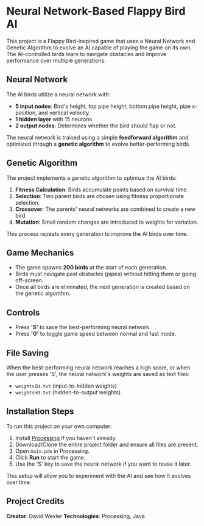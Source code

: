 # Neural Network-Based Flappy Bird AI

This project is a Flappy Bird-inspired game that uses a Neural Network and Genetic Algorithm to evolve an AI capable of playing the game on its own. The AI-controlled birds learn to navigate obstacles and improve performance over multiple generations.

## Neural Network
The AI birds utilize a neural network with:
- **5 input nodes**: Bird's height, top pipe height, bottom pipe height, pipe x-position, and vertical velocity.
- **1 hidden layer** with 15 neurons.
- **2 output nodes**: Determines whether the bird should flap or not.

The neural network is trained using a simple **feedforward algorithm** and optimized through a **genetic algorithm** to evolve better-performing birds.

## Genetic Algorithm
The project implements a genetic algorithm to optimize the AI birds:
1. **Fitness Calculation**: Birds accumulate points based on survival time.
2. **Selection**: Two parent birds are chosen using fitness proportionate selection.
3. **Crossover**: The parents' neural networks are combined to create a new bird.
4. **Mutation**: Small random changes are introduced to weights for variation.

This process repeats every generation to improve the AI birds over time.

## Game Mechanics
- The game spawns **200 birds** at the start of each generation.
- Birds must navigate past obstacles (pipes) without hitting them or going off-screen.
- Once all birds are eliminated, the next generation is created based on the genetic algorithm.

## Controls
- Press **'S'** to save the best-performing neural network.
- Press **'G'** to toggle game speed between normal and fast mode.

## File Saving
When the best-performing neural network reaches a high score, or when the user presses 'S', the neural network's weights are saved as text files:
- `weightsIH.txt` (input-to-hidden weights)
- `weightsHO.txt` (hidden-to-output weights)

## Installation Steps
To run this project on your own computer:
1. Install [Processing](https://processing.org/download/) if you haven't already.
2. Download/Clone the entire project folder and ensure all files are present.
3. Open `main.pde` in Processing.
4. Click **Run** to start the game.
5. Use the 'S' key to save the neural network if you want to reuse it later.

This setup will allow you to experiment with the AI and see how it evolves over time.

## Project Credits

**Creator**: David Wexler
**Technologies**: Processing, Java
